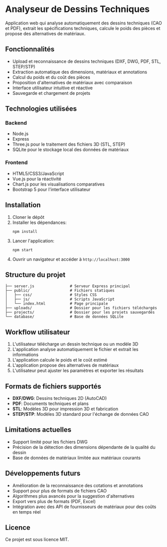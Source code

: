 # Analyseur de Dessins Techniques

Application web qui analyse automatiquement des dessins techniques (CAO et PDF), extrait les spécifications techniques, calcule le poids des pièces et propose des alternatives de matériaux.

## Fonctionnalités

- Upload et reconnaissance de dessins techniques (DXF, DWG, PDF, STL, STEP/STP)
- Extraction automatique des dimensions, matériaux et annotations
- Calcul du poids et du coût des pièces
- Proposition d'alternatives de matériaux avec comparaison
- Interface utilisateur intuitive et réactive
- Sauvegarde et chargement de projets

## Technologies utilisées

### Backend
- Node.js
- Express
- Three.js pour le traitement des fichiers 3D (STL, STEP)
- SQLite pour le stockage local des données de matériaux

### Frontend
- HTML5/CSS3/JavaScript
- Vue.js pour la réactivité
- Chart.js pour les visualisations comparatives
- Bootstrap 5 pour l'interface utilisateur

## Installation

1. Cloner le dépôt
2. Installer les dépendances:
   ```
   npm install
   ```
3. Lancer l'application:
   ```
   npm start
   ```
4. Ouvrir un navigateur et accéder à `http://localhost:3000`

## Structure du projet

```
├── server.js                # Serveur Express principal
├── public/                  # Fichiers statiques
│   ├── css/                 # Styles CSS
│   ├── js/                  # Scripts JavaScript
│   └── index.html           # Page principale
├── uploads/                 # Dossier pour les fichiers téléchargés
├── projects/                # Dossier pour les projets sauvegardés
└── database/                # Base de données SQLite
```

## Workflow utilisateur

1. L'utilisateur télécharge un dessin technique ou un modèle 3D
2. L'application analyse automatiquement le fichier et extrait les informations
3. L'application calcule le poids et le coût estimé
4. L'application propose des alternatives de matériaux
5. L'utilisateur peut ajuster les paramètres et exporter les résultats

## Formats de fichiers supportés

- **DXF/DWG**: Dessins techniques 2D (AutoCAD)
- **PDF**: Documents techniques et plans
- **STL**: Modèles 3D pour impression 3D et fabrication
- **STEP/STP**: Modèles 3D standard pour l'échange de données CAO

## Limitations actuelles

- Support limité pour les fichiers DWG
- Précision de la détection des dimensions dépendante de la qualité du dessin
- Base de données de matériaux limitée aux matériaux courants

## Développements futurs

- Amélioration de la reconnaissance des cotations et annotations
- Support pour plus de formats de fichiers CAO
- Algorithmes plus avancés pour la suggestion d'alternatives
- Export vers plus de formats (PDF, Excel)
- Intégration avec des API de fournisseurs de matériaux pour des coûts en temps réel

## Licence

Ce projet est sous licence MIT.